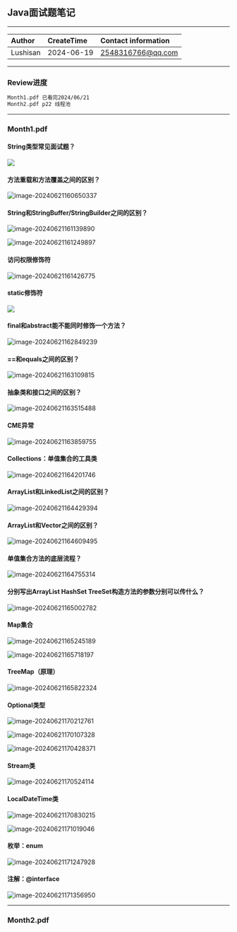 ## Java面试题笔记

---



| Author   | CreateTime | Contact information |
| :------- | :--------- | :------------------ |
| Lushisan | 2024-06-19 | 2548316766@qq.com   |



---



### Review进度

```tex
Month1.pdf 已看完2024/06/21
Month2.pdf p22 线程池

```



---



### Month1.pdf

#### String类型常见面试题？

![](imgs/image-20240621160150813.png)

#### 方法重载和方法覆盖之间的区别？

![image-20240621160650337](imgs/image-20240621160650337.png)

#### String和StringBuffer/StringBuilder之间的区别？

![image-20240621161139890](imgs/image-20240621161139890.png)

![image-20240621161249897](imgs/image-20240621161249897.png)

#### 访问权限修饰符

![image-20240621161426775](imgs/image-20240621161426775.png)

#### static修饰符

![](imgs/image-20240621162349040.png)

#### final和abstract能不能同时修饰一个方法？

![image-20240621162849239](imgs/image-20240621162849239.png)

#### ==和equals之间的区别？

![image-20240621163109815](imgs/image-20240621163109815.png)

#### 抽象类和接口之间的区别？

![image-20240621163515488](imgs/image-20240621163515488.png)

#### CME异常

![image-20240621163859755](imgs/image-20240621163859755.png)

#### Collections：单值集合的工具类

![image-20240621164201746](imgs/image-20240621164201746.png)

#### ArrayList和LinkedList之间的区别？

![image-20240621164429394](imgs/image-20240621164429394.png)

#### ArrayList和Vector之间的区别？

![image-20240621164609495](imgs/image-20240621164609495.png)

#### 单值集合方法的底层流程？

![image-20240621164755314](imgs/image-20240621164755314.png)

#### 分别写出ArrayList HashSet TreeSet构造方法的参数分别可以传什么？

![image-20240621165002782](imgs/image-20240621165002782.png)

#### Map集合

![image-20240621165245189](imgs/image-20240621165245189.png)

![image-20240621165718197](imgs/image-20240621165718197.png)

#### TreeMap（原理）

![image-20240621165822324](imgs/image-20240621165822324.png)

#### Optional类型

![image-20240621170212761](imgs/image-20240621170212761.png)

![image-20240621170107328](imgs/image-20240621170107328.png)

![image-20240621170428371](imgs/image-20240621170428371.png)

#### Stream类

![image-20240621170524114](imgs/image-20240621170524114.png)

#### LocalDateTime类

![image-20240621170830215](imgs/image-20240621170830215.png)

![image-20240621171019046](imgs/image-20240621171019046.png)

#### 枚举：enum

![image-20240621171247928](imgs/image-20240621171247928.png)

#### 注解：@interface

![image-20240621171356950](imgs/image-20240621171356950.png)

---

### Month2.pdf





























